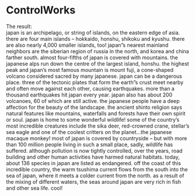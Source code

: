 # ControlWorks
The result:\
japan is an archipelago, or string of islands, on the eastern edge of asia. there are four main islands – hokkaido, honshu, shikoku and kyushu. there are also nearly 4,000 smaller islands, too! japan”s nearest mainland neighbors are the siberian region of russia in the north, and korea and china farther south. almost four-fifths of japan is covered with mountains. the japanese alps run down the centre of the largest island, honshu. the highest peak and japan’s most famous mountain is mount fuji, a cone-shaped volcano considered sacred by many japanese. japan can be a dangerous place. three of the tectonic plates that form the earth”s crust meet nearby and often move against each other, causing earthquakes. more than a thousand earthquakes hit japan every year. japan also has about 200 volcanoes, 60 of which are still active. the japanese people have a deep affection for the beauty of the landscape. the ancient shinto religion says natural features like mountains, waterfalls and forests have their own spirit or soul. japan is home to some wonderful wildlife! some of the country’s most incredible creatures include the sika deer, red-crowned crane, stellar’s sea eagle and one of the coolest critters on the planet...the japanese macaque monkey! most of japan is covered by countryside – but with more than 100 million people living in such a small place, sadly, wildlife has suffered. although pollution is now tightly controlled, over the years, road building and other human activities have harmed natural habitats. today, about 136 species in japan are listed as endangered. off the coast of this incredible country, the warm tsushima current flows from the south into the sea of japan, where it meets a colder current from the north. as a result of the mixing of different waters, the seas around japan are very rich in fish and other sea life. cool!
